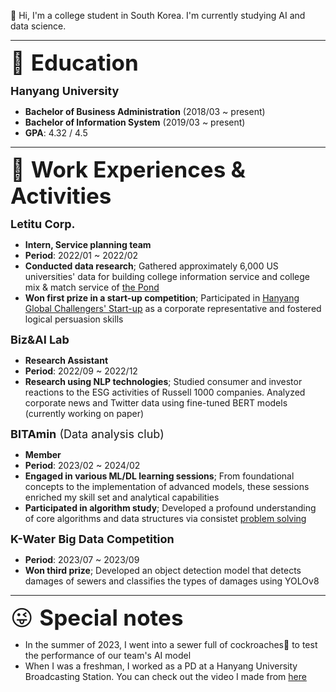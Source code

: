 👋 Hi, I'm a college student in South Korea. I'm currently studying AI and data science.

-----

<span style="font-size: 35px;">📕 <b>Education</b></span>  

<span style="font-size: 18px;"><b>Hanyang University</b></span>
- **Bachelor of Business Administration** (2018/03 ~ present)
- **Bachelor of Information System** (2019/03 ~ present)
- **GPA**: 4.32 / 4.5

-----

<span style="font-size: 35px;">💼 <b>Work Experiences & Activities</b></span>  

<span style="font-size: 18px;"><b>Letitu Corp.</b></span>
- **Intern, Service planning team**
- **Period**: 2022/01 ~ 2022/02
- **Conducted data research**; Gathered approximately 6,000 US universities' data for building college information service and college mix & match service of [the Pond](https://diveintothepond.com/)
- **Won first prize in a start-up competition**; Participated in [Hanyang Global Challengers' Start-up](https://www.sedaily.com/NewsVIew/260YA2VEVE) as a corporate representative and fostered logical persuasion skills

<span style="font-size: 18px;"><b>Biz&AI Lab</b></span>
- **Research Assistant**
- **Period**: 2022/09 ~ 2022/12
- **Research using NLP technologies**; Studied consumer and investor reactions to the ESG activities of Russell 1000 companies. Analyzed corporate news and Twitter data using fine-tuned BERT models (currently working on paper)

<span style="font-size: 18px;"><b>BITAmin</b> (Data analysis club)</span>
- **Member**
- **Period**: 2023/02 ~ 2024/02
- **Engaged in various ML/DL learning sessions**; From foundational concepts to the implementation of advanced models, these sessions enriched my skill set and analytical capabilities
- **Participated in algorithm study**; Developed a profound understanding of core algorithms and data structures via consistet [problem solving](https://github.com/JunBro1016/problem-solving)

  
<span style="font-size: 18px;"><b>K-Water Big Data Competition</b></span>
- **Period**: 2023/07 ~ 2023/09
- **Won third prize**; Developed an object detection model that detects damages of sewers and classifies the types of damages using YOLOv8
  
-----

<span style="font-size: 35px;">😜 <b>Special notes</b></span>
- In the summer of 2023, I went into a sewer full of cockroaches🐛 to test the performance of our team's AI model
- When I was a freshman, I worked as a PD at a Hanyang University Broadcasting Station. You can check out the video I made from [here](https://youtu.be/c-Vp4spXQh4)
